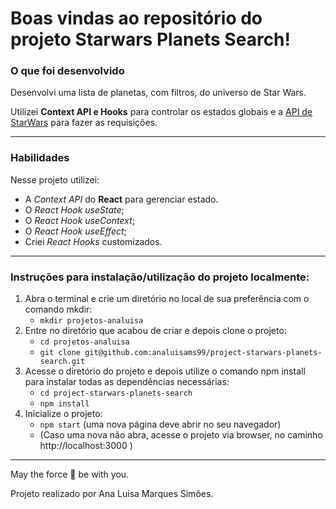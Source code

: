 
# Boas vindas ao repositório do projeto Starwars Planets Search! 


### O que foi desenvolvido

Desenvolvi uma lista de planetas, com filtros, do universo de Star Wars.

Utilizei **Context API e Hooks** para controlar os estados globais e a [API de StarWars](https://swapi-trybe.herokuapp.com/api/planets/) para fazer as requisições.

---

### Habilidades

Nesse projeto utilizei:

* A _Context API_ do **React** para gerenciar estado.
* O _React Hook useState_;
* O _React Hook useContext_;
* O _React Hook useEffect_;
* Criei _React Hooks_ customizados.

---

### Instruções para instalação/utilização do projeto localmente:

1. Abra o terminal e crie um diretório no local de sua preferência com o comando mkdir:
    * `mkdir projetos-analuisa`
2. Entre no diretório que acabou de criar e depois clone o projeto:
    * `cd projetos-analuisa`
    * `git clone git@github.com:analuisams99/project-starwars-planets-search.git`
3. Acesse o diretório do projeto e depois utilize o comando npm install para instalar todas as dependências necessárias:
    * `cd project-starwars-planets-search`
    * `npm install`
4. Inicialize o projeto:
    * `npm start` (uma nova página deve abrir no seu navegador)
    * (Caso uma nova não abra, acesse o projeto via browser, no caminho http://localhost:3000 )

---

May the force 💪 be with you.

Projeto realizado por Ana Luisa Marques Simões.
